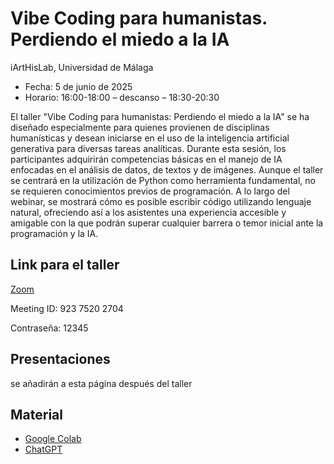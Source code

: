 # Vibe Coding para humanistas. Perdiendo el miedo a la IA
iArtHisLab, Universidad de Málaga


- Fecha: 5 de junio de 2025
- Horario: 16:00-18:00 – descanso – 18:30-20:30

El taller "Vibe Coding para humanistas: Perdiendo el miedo a la IA" se ha diseñado especialmente para quienes provienen de disciplinas humanísticas y desean iniciarse en el uso de la inteligencia artificial generativa para diversas tareas analíticas. Durante esta sesión, los participantes adquirirán competencias básicas en el manejo de IA enfocadas en el análisis de datos, de textos y de imágenes.
Aunque el taller se centrará en la utilización de Python como herramienta fundamental, no se requieren conocimientos previos de programación. A lo largo del webinar, se mostrará cómo es posible escribir código utilizando lenguaje natural, ofreciendo así a los asistentes una experiencia accesible y amigable con la que podrán superar cualquier barrera o temor inicial ante la programación y la IA.

## Link para el taller
[Zoom](https://app.zoom.us/wc/join)

Meeting ID: 923 7520 2704

Contraseña: 12345 
## Presentaciones
se añadirán a esta página después del taller
## Material
- [Google Colab](https://colab.research.google.com/)
- [ChatGPT](https://chatgpt.com/)


